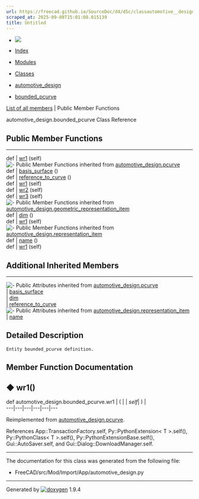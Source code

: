 ```yaml
---
url: https://freecad.github.io/SourceDoc/d4/d5c/classautomotive__design_1_1bounded__pcurve.html
scraped_at: 2025-09-08T15:01:08.015139
title: Untitled
---
```


  * [ ![](https://www.freecad.org/svg/logo-freecad.svg) ](https://freecadweb.org "FreeCAD")
  * [Index](../../index.html "Index")
  * [Modules](../../modules.html "Modules list")
  * [Classes](../../annotated.html "Annotated list")

  * [automotive_design](../../d4/ddf/namespaceautomotive__design.html)
  * [bounded_pcurve](../../d4/d5c/classautomotive__design_1_1bounded__pcurve.html)

[List of all members](../../d0/d01/classautomotive__design_1_1bounded__pcurve-members.html) | Public Member Functions

automotive_design.bounded_pcurve Class Reference

##  Public Member Functions  
  
---  
def | [wr1](../../d4/d5c/classautomotive__design_1_1bounded__pcurve.html#a4ec20aa584fd1a8af4c99a5c350743e2) (self)  
![-](../../closed.png) Public Member Functions inherited from
[automotive_design.pcurve](../../d4/d4b/classautomotive__design_1_1pcurve.html)  
def | [basis_surface](../../d4/d4b/classautomotive__design_1_1pcurve.html#aaa668d1634ffdf6d595cfcc59f4664e4) ()  
def | [reference_to_curve](../../d4/d4b/classautomotive__design_1_1pcurve.html#a79b769d54e1d6542f9b9cbde6903b5a7) ()  
def | [wr1](../../d4/d4b/classautomotive__design_1_1pcurve.html#a6c4a5ef371ff37f5f5e7135ec479d77c) (self)  
def | [wr2](../../d4/d4b/classautomotive__design_1_1pcurve.html#a6c8a7a5f4d71cc2803cfbb42ae9b04c1) (self)  
def | [wr3](../../d4/d4b/classautomotive__design_1_1pcurve.html#a46f3f3b7017d53764a51b1b85029edd0) (self)  
![-](../../closed.png) Public Member Functions inherited from
[automotive_design.geometric_representation_item](../../de/d5e/classautomotive__design_1_1geometric__representation__item.html)  
def | [dim](../../de/d5e/classautomotive__design_1_1geometric__representation__item.html#aef245618450610e88788dcaea46ad742) ()  
def | [wr1](../../de/d5e/classautomotive__design_1_1geometric__representation__item.html#a9677d2be5fc5c7c8ccb6819380198bbc) (self)  
![-](../../closed.png) Public Member Functions inherited from
[automotive_design.representation_item](../../d3/d20/classautomotive__design_1_1representation__item.html)  
def | [name](../../d3/d20/classautomotive__design_1_1representation__item.html#a33b5812d92aa0d107b4fd4274c17b9d9) ()  
def | [wr1](../../d3/d20/classautomotive__design_1_1representation__item.html#af350c19fc5e5763d4991494a99d979ed) (self)  
  
##  Additional Inherited Members  
  
---  
![-](../../closed.png) Public Attributes inherited from
[automotive_design.pcurve](../../d4/d4b/classautomotive__design_1_1pcurve.html)  
|
[basis_surface](../../d4/d4b/classautomotive__design_1_1pcurve.html#a0448d2b4e9bea68fa8ef372c62736f24)  
|
[dim](../../d4/d4b/classautomotive__design_1_1pcurve.html#a1a952f9c42fce358e1377f6dc7ed22fc)  
|
[reference_to_curve](../../d4/d4b/classautomotive__design_1_1pcurve.html#aada7e8ab591f75c940ef0b5517a2feac)  
![-](../../closed.png) Public Attributes inherited from
[automotive_design.representation_item](../../d3/d20/classautomotive__design_1_1representation__item.html)  
|
[name](../../d3/d20/classautomotive__design_1_1representation__item.html#a3d48fe912053adaf5f187b606fa81c87)  
  
## Detailed Description

    
    
    Entity bounded_pcurve definition.

## Member Function Documentation

## ◆ wr1()

def automotive_design.bounded_pcurve.wr1  | ( |  | _self_| ) |   
---|---|---|---|---|---  
  
Reimplemented from
[automotive_design.pcurve](../../d4/d4b/classautomotive__design_1_1pcurve.html#a6c4a5ef371ff37f5f5e7135ec479d77c).

References App::TransactionFactory.self, Py::PythonExtension< T >.self(),
Py::PythonClass< T >.self(), Py::PythonExtensionBase.self(),
Gui::AutoSaver.self, and Gui::Dialog::DownloadManager.self.

* * *

The documentation for this class was generated from the following file:

  * FreeCAD/src/Mod/Import/App/automotive_design.py

* * *

Generated by
[![doxygen](../../doxygen.svg)](https://www.doxygen.org/index.html) 1.9.4

